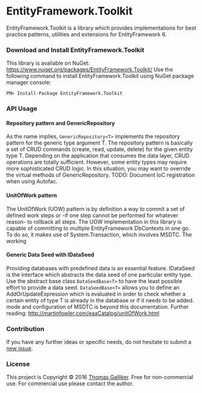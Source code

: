 # EntityFramework.Toolkit
EntityFramework.Toolkit is a library which provides implementations for best practice patterns, utilities and extensions for EntityFramework 6.

### Download and Install EntityFramework.Toolkit
This library is available on NuGet: https://www.nuget.org/packages/EntityFramework.Toolkit/
Use the following command to install EntityFramework.Toolkit using NuGet package manager console:

    PM> Install-Package EntityFramework.Toolkit

### API Usage
#### Repository pattern and GenericRepository
As the name implies, ```GenericRepository<T>``` implements the repository pattern for the generic type argument T. The repository pattern is basically a set of CRUD commands (create, read, update, delete) for the given entity type T. Depending on the application that consumes the data layer, CRUD operations are totally sufficient. However, some entity types may require more sophisticated CRUD logic. In this situation, you may want to override the virtual methods of GenericRepository.
TODO: Document IoC registration when using Autofac.

#### UnitOfWork pattern
The UnitOfWork (UOW) pattern is by definition a way to commit a set of defined work steps or -if one step cannot be performed for whatever reason- to rollback all steps. The UOW implementation in this library is capable of committing to multiple EntityFramework DbContexts in one go. To do so, it makes use of System.Transaction, which involves MSDTC. The working 

#### Generic Data Seed with IDataSeed
Providing databases with predefined data is an essential feature. IDataSeed is the interface which abstracts the data seed of one particular entity type. Use the abstract base class ```DataSeedBase<T>``` to have the least possible effort to provide a data seed. ```DataSeedBase<T>``` allows you to define an AddOrUpdateExpression which is evaluated in order to check whether a certain entity of type T is already in the database or if it needs to be added. 
mode and configuration of MSDTC is beyond this documentation.
Further reading: http://martinfowler.com/eaaCatalog/unitOfWork.html 

### Contribution
If you have any further ideas or specific needs, do not hesitate to submit a [new issue](https://github.com/thomasgalliker/EntityFramework.Toolkit/issues).

### License
This project is Copyright &copy; 2016 [Thomas Galliker](https://ch.linkedin.com/in/thomasgalliker). Free for non-commercial use. For commercial use please contact the author.
